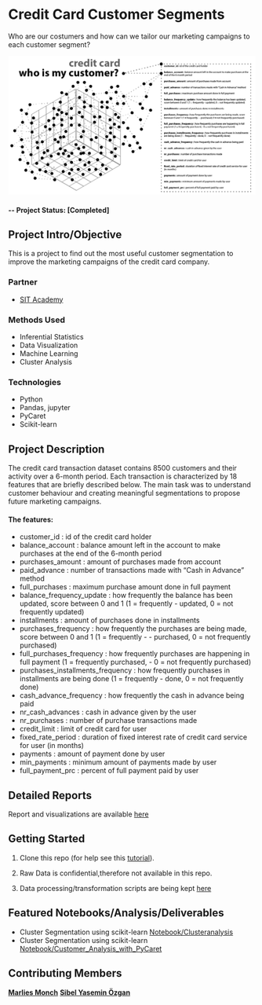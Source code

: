 # Credit Card Customer Segments

Who are our costumers and how can we tailor our marketing campaigns to each customer segment?

![alternative text](reports/img/img1.png)


#### -- Project Status: [Completed]

## Project Intro/Objective
This is a project to find out the most useful customer segmentation to improve the marketing campaigns of the credit card company.

### Partner
* [SIT Academy](https://sit.academy/)

### Methods Used
* Inferential Statistics
* Data Visualization
* Machine Learning
* Cluster Analysis

### Technologies
* Python
* Pandas, jupyter
* PyCaret
* Scikit-learn

## Project Description
The credit card transaction dataset contains 8500 customers and their activity over a 6-month period. Each transaction is characterized by 18 features that are briefly described below.
The main task was to understand customer behaviour and creating meaningful segmentations to propose future marketing campaigns.  

#### The features:

* customer_id : id of the credit card holder
* balance_account : balance amount left in the account to make purchases at the end of the 6-month period
* purchases_amount : amount of purchases made from account
* paid_advance : number of transactions made with “Cash in Advance” method
* full_purchases : maximum purchase amount done in full payment
* balance_frequency_update : how frequently the balance has been updated, score between 0 and 1 (1 = frequently - updated, 0 = not frequently updated)
* installments : amount of purchases done in installments
* purchases_frequency : how frequently the purchases are being made, score between 0 and 1 (1 = frequently - - purchased, 0 = not frequently purchased)
* full_purchases_frequency : how frequently purchases are happening in full payment (1 = frequently purchased, - 0 = not frequently purchased)
* purchases_installments_frequency : how frequently purchases in installments are being done (1 = frequently - done, 0 = not frequently done)
* cash_advance_frequency : how frequently the cash in advance being paid
* nr_cash_advances : cash in advance given by the user
* nr_purchases : number of purchase transactions made
* credit_limit : limit of credit card for user
* fixed_rate_period : duration of fixed interest rate of credit card service for user (in months)
* payments : amount of payment done by user
* min_payments : minimum amount of payments made by user
* full_payment_prc : percent of full payment paid by user

## Detailed Reports
Report and visualizations are available [here](reports/)

## Getting Started

1. Clone this repo (for help see this [tutorial](https://help.github.com/articles/cloning-a-repository/)).
2. Raw Data is confidential,therefore not available in this repo.

3. Data processing/transformation scripts are being kept [here](notebooks/)

## Featured Notebooks/Analysis/Deliverables
* Cluster Segmentation using scikit-learn [Notebook/Clusteranalysis](notebooks/Clusteranalysis.ipynb)
* Cluster Segmentation using scikit-learn [Notebook/Customer_Analysis_with_PyCaret](notebooks/Customer_Analysis_with_PyCaret.ipynb)

## Contributing Members

**[Marlies Monch](https://github.com/mmonch)**
**[Sibel Yasemin Özgan](https://github.com/sibelyozgan)**
